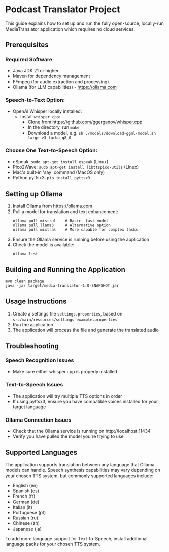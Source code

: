 # Podcast Translator Project

This guide explains how to set up and run the fully open-source, locally-run MediaTranslator application which requires
no cloud services.

## Prerequisites

### Required Software

- Java JDK 21 or higher
- Maven for dependency management
- FFmpeg (for audio extraction and processing)
- Ollama (for LLM capabilities) - https://ollama.com

### Speech-to-Text Option:

- OpenAI Whisper locally installed:
    - Install `whisper.cpp`:
        - Clone from https://github.com/ggerganov/whisper.cpp
        - In the directory, run `make`
        - Download a model, e.g. `sh ./models/download-ggml-model.sh large-v3-turbo-q8_0`

### Choose One Text-to-Speech Option:

- eSpeak: `sudo apt-get install espeak` (Linux)
- Pico2Wave: `sudo apt-get install libttspico-utils` (Linux)
- Mac's built-in 'say' command (MacOS only)
- Python pyttsx3: `pip install pyttsx3`

## Setting up Ollama

1. Install Ollama from https://ollama.com
2. Pull a model for translation and text enhancement:
   ```
   ollama pull mistral    # Basic, fast model
   ollama pull llama3     # Alternative option
   ollama pull mixtral    # More capable for complex tasks
   ```
3. Ensure the Ollama service is running before using the application
4. Check the model is available:
   ```
   ollama list
   ```

## Building and Running the Application

```
mvn clean package
java -jar target/media-translator-1.0-SNAPSHOT.jar
```

## Usage Instructions

1. Create a settings file `settings.properties`, based on `src/main/resources/settings-example.properties`
2. Run the application
3. The application will process the file and generate the translated audio

## Troubleshooting

### Speech Recognition Issues

- Make sure either whisper.cpp is properly installed

### Text-to-Speech Issues

- The application will try multiple TTS options in order
- If using pyttsx3, ensure you have compatible voices installed for your target language

### Ollama Connection Issues

- Check that the Ollama service is running on http://localhost:11434
- Verify you have pulled the model you're trying to use

## Supported Languages

The application supports translation between any language that Ollama models can handle. Speech synthesis capabilities
may vary depending on your chosen TTS system, but commonly supported languages include:

- English (en)
- Spanish (es)
- French (fr)
- German (de)
- Italian (it)
- Portuguese (pt)
- Russian (ru)
- Chinese (zh)
- Japanese (ja)

To add more language support for Text-to-Speech, install additional language packs for your chosen TTS system.
